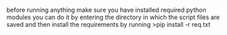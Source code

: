 before running anything make sure you have installed required python modules
you can do it by entering the directory in which the script files are saved
and then install the requirements by running >pip install -r req.txt
